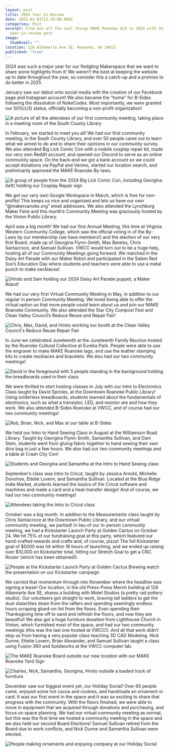 ```yaml
---
layout: post
title: 2024 Year in Review
date: 2025-01-01T13:29:00.000Z
categories: Post
excerpt: Find out all the cool things MAKE Roanoke did in 2024 with this
  year-in-review post
image:
  thumbnail: ""
location: 128 Albemarle Ave SE, Roanoke, VA 24013
published: "true"
---
```

2024 was such a major year for our fledgling Makerspace that we want to share some highlights from it! We weren’t the best at keeping the website up to date throughout the year, so consider this a catch-up and a promise to do better in 2025. 

January saw our debut onto social media with the creation of our Facebook page and Instagram account! We also became the “home” for B-Sides following the dissolution of NokeCodes. Most importantly, we were granted our 501(c)(3) status, officially becoming a non-profit organization! 

![A picture of all the attendees of our first community meeting, taking place in a meeting room of the South County Library](/assets/images/feb2024commeeting.png "First Community Meeting in the South County Library!")

In February, we started to meet you all! We had our first community meeting, in the South County Library, and over 50 people came out to learn what we aimed to do and to share their opinions in our community survey. We also attended Big Lick Comic Con with a mobile cosplay repair kit, made our very own Reddit account, and opened our Discord to serve as an online community space. On the back-end we got a bank account so we could accept donations via PayPal and Venmo, started our location search, and preliminarily approved the MAKE Roanoke By-laws. 

![A group of people from the 2024 Big Lick Comic Con, including Georgina (left) holding our Cosplay Repair sign](/assets/images/biglick2024.png "Georgina Flynn-Smith (left) at the 2024 Big Lick Comic Con with our mobile Cosplay Repair kit!")

We got our very own Google Workspace in March, which is free for non-profits! This keeps us nice and organized and lets us have our own “@makeroanoke.org” email addresses. We also attended the Lynchburg Maker Faire and this month’s Community Meeting was graciously hosted by the Vinton Public Library. 

April was a big month! We had our first Annual Meeting, this time at Virginia Western Community College, which saw the official voting in of the By-Laws by our membership (we have members!) and the election of our very first Board, made up of Georgina Flynn-Smith, Max Bareiss, Chris Santacroce, and Samuel Sullivan. VWCC would turn out to be a huge help, hosting all of our Community Meetings going forward. We marched in the Daisy Art Parade with our Maker Robot and participated in the Salem Red Sox’s Education Day where students and teachers were able to use a metal punch to make necklaces!

![Hristo and Sam holding our 2024 Daisy Art Parade puppet, a Maker Robot!](/assets/images/daisyart2024.png "Hristo Asenov (left) and Samuel Sullivan (right) with our Maker Robot at the 2024 Daisy Art Parade")

We had our very first Virtual Community Meeting in May, in addition to our regular in person Community Meeting. We loved being able to offer the virtual option so that more people could learn about us and join our MAKE Roanoke Community. We also attended the Star City Compost Fest and Clean Valley Council’s Reduce Reuse and Repair Fair! 

![Chris, Max, David, and Hristo working our booth at the Clean Valley Council's Reduce Reuse Repair Fair](/assets/images/cvcrrr-fair-2024.png "Chris Santacroce, Max Bareiss, David Sproales, and Hristo Asenov at the Clean Valley Council's Reduce Reuse Repair Fair")

In June we celebrated Juneteenth at the Juneteenth Family Reunion hosted by the Roanoke Cultural Collective at Eureka Park. People were able to use the engraver to make MAKE Roanoke tags, and use the leather stamping kits to create necklaces and bracelets. We also had our two community meetings! 

![David in the foreground with 5 people standing in the background holding the breadboards used in their class](/assets/images/introelectronics2024.png "David Sproales and the 5 attendees of our first class: Intro to Electronics")

We were thrilled to start hosting classes in July with our Intro to Electronics Class taught by David Sproles, at the Downtown Roanoke Public Library! Using solderless breadboards, students learned about the fundamentals of electronics, such as what a transistor, LED, and resistor are and how they work. We also attended B-Sides Roanoke at VWCC, and of course had our two community meetings! 

![Rob, Brian, Nick, and Max at our table at B-Sides](/assets/images/bsides2024.jpg "Rob Bean, Brian Alexander, Nick Dunne, and Max Bareiss at B-Sides")

We held our Intro to Hand Sewing Class in August at the Williamson Road Library. Taught by Georgina Flynn-Smith, Samantha Sullivan, and Dani Stein, students went from gluing fabric together to hand sewing their own dice bag in just a few hours. We also had our two community meetings and a table at Crash City Con!

![Students and Georgina and Samantha at the Intro to Hand Sewing class](/assets/images/handsewing2024.jpg "Georgina Flynn-Smith (in purple) and Samantha Sullivan (in blue) help students at the Intro to Hand Sewing class held at the Williamson Road Library")

September’s class was Intro to Cricut, taught by Jessica Arnold, Michelle Donohoe, Ettelie Lovern, and Samantha Sullivan. Located at the Blue Ridge Indie Market, students learned the basics of the Cricut software and machines and made a card and a heat-transfer design! And of course, we had our two community meetings!

![Attendees taking the Intro to Cricut class](/assets/images/cricut2024.jpg "Intro to Cricut class at Blue Ridge Indie Market")

October was a big month. In addition to the Measurements class taught by Chris Santacroce at the Downtown Public Library, and our virtual community meeting, we partied! In lieu of our in-person community meeting, we had a Kickstarter Launch Party at Golden Cactus on October 24. We hit 75% of our fundraising goal at this party, which featured our hand-crafted rewards and crafts and, of course, pizza! The full Kickstarter goal of $5000 was hit within 18 hours of launching, and we ended up raising over $10,000 on Kickstarter total, hitting our Stretch Goal to get a CNC Router (which has been obtained!).

![People at the Kickstarter Launch Party at Golden Cactus Brewing watch the presentation on our Kickstarter campaign](/assets/images/kickstarterparty2024.jpg "Kickstarter Launch Party at Golden Cactus Brewing")

We carried that momentum through into November where the headline was signing a lease! Our location, in the old Press-Press Merch building at 128 Albemarle Ave SE, shares a building with Motel Studios (a pretty rad pottery studio). Our volunteers got straight to work, braving tall ladders to get the dust stalactites down from the rafters and spending seemingly endless hours scraping glued-on lint from the floors. Even spending their Thanksgiving time off to sand and refinish the floors, and now they are beautiful! We also got a huge furniture donation from Lighthouse Church in Vinton, which furnished most of the space, and had our two community meetings (this was the last one hosted at VWCC!). And all that work didn’t stop us from having a very popular class teaching 3D CAD Modeling. Nick Dunne, Ettelie Lovern, Brian Alexander, and Samuel Sullivan taught a class using Fusion 360 and Solidworks at the VWCC computer lab. 

![The MAKE Roanoke Board outside our new location with our MAKE Roanoke Yard Sign](/assets/images/lease-signed.jpg "Board Members Samuel Sullivan, Chris Santacroce, Georgina Flynn-Smith, and Max Bareiss outside our new location after signing the lease")

![Charles, Nick, Samantha, Georgina, Hristo outside a loaded truck of furniture](/assets/images/furniture.jpg "Charles Rambow, Nick Dunne, Samantha Sullivan, Georgina Flynn-Smith, and Hristo Asenov with the donated furniture from Lighthouse Church")

December saw our biggest event yet, our Holiday Social! Over 60 people came, enjoyed some hot cocoa and cookies, and handmade an ornament or card. It was our first event in the space and it was so exciting to share that progress with the community. With the floors finished, we were able to move in equipment that we acquired through donations and purchasing, and focus on space planning. We had our virtual community meeting as normal, but this was the first time we hosted a community meeting in the space and we also held our second Board Elections! Samuel Sullivan retired from the Board due to work conflicts, and Nick Dunne and Samantha Sullivan were elected.

![People making ornaments and enjoying company at our Holiday Social](/assets/images/holiday-social.jpg "Our first event in the (newly clean) space: the Holiday Social!")
